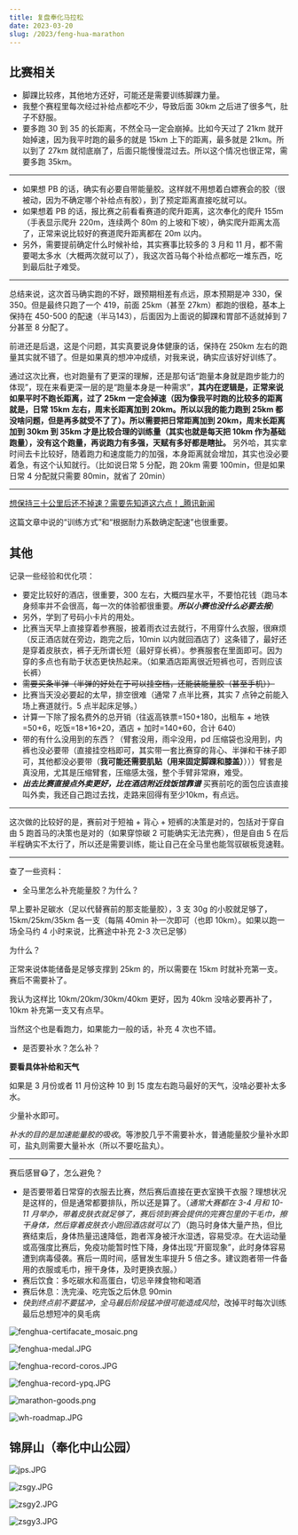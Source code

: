 ```yaml
---
title: 复盘奉化马拉松
date: 2023-03-20
slug: /2023/feng-hua-marathon
---
```





## 比赛相关

- 脚踝比较疼，其他地方还好，可能还是需要训练脚踝力量。
- 我整个赛程里每次经过补给点都吃不少，导致后面 30km 之后进了很多气，肚子不舒服。
- 要多跑 30 到 35 的长距离，不然全马一定会崩掉。比如今天过了 21km 就开始掉速，因为我平时跑的最多的就是 15km 上下的距离，最多就是 21km。所以到了 27km 就彻底崩了，后面只能慢慢混过去。所以这个情况也很正常，需要多跑 35km。

---


- 如果想 PB 的话，确实有必要自带能量胶。这样就不用想着白嫖赛会的胶（很被动，因为不确定哪个补给点有胶），到了预定距离直接吃就可以。
- 如果想着 PB 的话，报比赛之前看看赛道的爬升距离，这次奉化的爬升 155m（手表显示爬升 220m，连续两个 80m 的上坡和下坡），确实爬升距离太高了，正常来说比较好的赛道爬升距离都在 20m 以内。
- 另外，需要提前确定什么时候补给，其实赛事比较多的 3 月和 11 月，都不需要喝太多水（大概两次就可以了），我这次首马每个补给点都吃一堆东西，吃到最后肚子难受。

---

总结来说，这次首马确实跑的不好，跟预期相差有点远，原本预期是冲 330，保 350。但是最终只跑了一个 419，前面 25km（甚至 27km）都跑的很稳，基本上保持在 450-500 的配速（半马143），后面因为上面说的脚踝和胃部不适就掉到 7 分甚至 8 分配了。

前进还是后退，这是个问题，其实真要说身体健康的话，保持在 250km 左右的跑量其实就不错了。但是如果真的想冲冲成绩，对我来说，确实应该好好训练了。

通过这次比赛，也对跑量有了更深的理解，还是那句话“跑量本身就是跑步能力的体现”，现在来看更深一层的是“跑量本身是一种需求”，**其内在逻辑是，正常来说如果平时不跑长距离，过了 25km 一定会掉速（因为像我平时跑的比较多的距离就是，日常 15km 左右，周末长距离加到 20km。所以以我的能力跑到 25km 都没啥问题，但是再多就受不了了）。所以需要把日常距离加到 20km，周末长距离加到 30km 到 35km 才是比较合理的训练量（其实也就是每天把 10km 作为基础跑量），没有这个跑量，再说跑力有多强，天赋有多好都是瞎扯。** 另外哈，其实拿时间去卡比较好，随着跑力和速度能力的加强，本身距离就会增加，其实也没必要着急，有这个认知就行。（比如说日常 5 分配，跑 20km 需要 100min，但是如果日常 4 分配就只需要 80min，就省了 20min）

---

[想保持三十公里后还不掉速？需要先知道这六点！_腾讯新闻](https://new.qq.com/rain/a/20220325A00SB300)

这篇文章中说的“训练方式”和“根据耐力系数确定配速”也很重要。


## 其他

记录一些经验和优化项：

- 要定比较好的酒店，很重要，300 左右，大概四星水平，不要怕花钱（跑马本身频率并不会很高，每一次的体验都很重要。***所以小赛也没什么必要去报***）
- 另外，学到了号码小卡片的用处。
- 比赛当天早上直接穿着参赛服，披着雨衣过去就行，不用穿什么衣服，很麻烦（反正酒店就在旁边，跑完之后，10min 以内就回酒店了）这条错了，最好还是穿着皮肤衣，裤子无所谓长短（最好穿长裤）。参赛服套在里面即可。因为穿的多点也有助于状态更快热起来。（如果酒店距离很近短裤也可，否则应该长裤）
- ~~需要买条半弹（半弹的好处在于可以挂空档，还能装能量胶（甚至手机））~~
- 比赛当天没必要起的太早，排空很难（通常 7 点半比赛，其实 7 点钟之前能入场上赛道就行。5 点半起床足够。）
- 计算一下除了报名费外的总开销（往返高铁票=150+180，出租车 + 地铁=50+6，吃饭=18+16+20，酒店 + 加时=140+60，合计 640）
- 带的有什么没用到的东西？（臂套没用，雨伞没用，pd 压缩袋也没用到，内裤也没必要带（直接挂空档即可，其实带一套比赛穿的背心、半弹和干袜子即可，其他都没必要带（**我可能还需要肌贴（用来固定脚踝和膝盖）**）））臂套是真没用，尤其是压缩臂套，压缩感太强，整个手臂非常麻，难受。
- ***出去比赛直接点外卖更好，比在酒店附近找饭馆靠谱*** 买赛前吃的面包应该直接叫外卖，我还自己跑过去找，走路来回得有至少10km，有点远。




---

这次做的比较好的是，赛前对于短袖 + 背心 + 短裤的决策是对的，包括对于穿自由 5 跑首马的决策也是对的（如果穿惊碳 2 可能确实无法完赛），但是自由 5 在后半程确实不太行了，所以还是需要训练，能让自己在全马里也能驾驭碳板竞速鞋。

---

查了一些资料：

- 全马里怎么补充能量胶？为什么？

早上要补足碳水（足以代替赛前的那支能量胶），3 支 30g 的小胶就足够了，15km/25km/35km 各一支（每隔 40min 补一次即可（也即 10km）。如果以跑一场全马约 4 小时来说，比赛途中补充 2-3 次已足够）

为什么？

正常来说体能储备是足够支撑到 25km 的，所以需要在 15km 时就补充第一支。赛后不需要补了。

我认为这样比 10km/20km/30km/40km 更好，因为 40km 没啥必要再补了，10km 补充第一支又有点早。

当然这个也是看跑力，如果能力一般的话，补充 4 次也不错。


- 是否要补水？怎么补？

**要看具体补给和天气**

如果是 3 月份或者 11 月份这种 10 到 15 度左右跑马最好的天气，没啥必要补太多水。

少量补水即可。

*补水的目的是加速能量胶的吸收*。等渗胶几乎不需要补水，普通能量胶少量补水即可，盐丸则需要大量补水（所以不要吃盐丸）。

---

赛后感冒😷了，怎么避免？

- 是否要带着日常穿的衣服去比赛，然后赛后直接在更衣室换干衣服？理想状况是这样的，但是通常都要排队，所以还是算了。（*通常大赛都在 3-4 月和 10-11 月举办，带着皮肤衣就足够了，赛后领到赛会提供的完赛包里的干毛巾，擦干身体，然后穿着皮肤衣小跑回酒店就可以了*）（跑马时身体大量产热，但比赛结束后，身体热量迅速降低，跑者浑身被汗水湿透，容易受凉。在大运动量或高强度比赛后，免疫功能暂时性下降，身体出现“开窗现象”，此时身体容易遭到病毒侵袭。赛后一周时间，感冒发生率提升 5 倍之多。建议跑者带一件备用的衣服或毛巾，擦干身体，及时更换衣服。）
- 赛后饮食：多吃碳水和高蛋白，切忌辛辣食物和喝酒
- 赛后休息：洗完澡、吃完饭之后休息 90min
- *快到终点前不要猛冲，全马最后阶段猛冲很可能造成风险*，改掉平时每次训练最后总想短冲的臭毛病



![fenghua-certifacate_mosaic.png](img/marathon/fenghua-certifacate_mosaic.png)

![fenghua-medal.JPG](img/marathon/fenghua-medal.JPG)

![fenghua-record-coros.JPG](img/marathon/fenghua-record-coros.JPG)

![fenghua-record-ypq.JPG](img/marathon/fenghua-record-ypq.JPG)

![marathon-goods.png](img/marathon/marathon-goods.png)

![wh-roadmap.JPG](img/marathon/wh-roadmap.JPG)



## 锦屏山（奉化中山公园）


![jps.JPG](img/marathon/zsgy/jps.JPG)

![zsgy.JPG](img/marathon/zsgy/zsgy.JPG)


![zsgy2.JPG](img/marathon/zsgy/zsgy2.JPG)


![zsgy3.JPG](img/marathon/zsgy/zsgy3.JPG)

